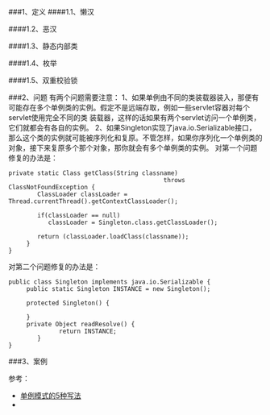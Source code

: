 ###1、定义
####1.1、懒汉

####1.2、恶汉

####1.3、静态内部类

####1.4、枚举

####1.5、双重校验锁

###2、问题
有两个问题需要注意：
     1、如果单例由不同的类装载器装入，那便有可能存在多个单例类的实例。假定不是远端存取，例如一些servlet容器对每个servlet使用完全不同的类  装载器，这样的话如果有两个servlet访问一个单例类，它们就都会有各自的实例。
     2、如果Singleton实现了java.io.Serializable接口，那么这个类的实例就可能被序列化和复原。不管怎样，如果你序列化一个单例类的对象，接下来复原多个那个对象，那你就会有多个单例类的实例。
对第一个问题修复的办法是：
```
private static Class getClass(String classname)      
                                           throws ClassNotFoundException {     
        ClassLoader classLoader = Thread.currentThread().getContextClassLoader();     
        
        if(classLoader == null)     
           classLoader = Singleton.class.getClassLoader();     
        
        return (classLoader.loadClass(classname));     
     }     
}  
```
对第二个问题修复的办法是： 
```
public class Singleton implements java.io.Serializable {     
     public static Singleton INSTANCE = new Singleton();     
        
     protected Singleton() {     
          
     }     
     private Object readResolve() {     
              return INSTANCE;     
        }    
}  
```

###3、案例









参考：

- [单例模式的5种写法](http://www.blogjava.net/kenzhh/archive/2016/03/28/357824.html)
- 